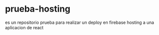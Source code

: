 # prueba-hosting
es un repositorio prueba para realizar un deploy en firebase hosting a una aplicacion de react
